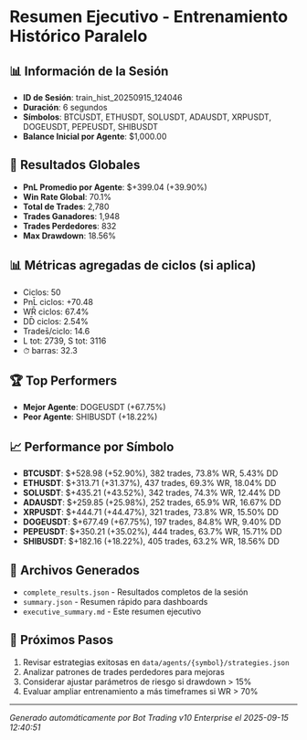 # Resumen Ejecutivo - Entrenamiento Histórico Paralelo

## 📊 Información de la Sesión
- **ID de Sesión**: train_hist_20250915_124046
- **Duración**: 6 segundos
- **Símbolos**: BTCUSDT, ETHUSDT, SOLUSDT, ADAUSDT, XRPUSDT, DOGEUSDT, PEPEUSDT, SHIBUSDT
- **Balance Inicial por Agente**: $1,000.00

## 🎯 Resultados Globales
- **PnL Promedio por Agente**: $+399.04 (+39.90%)
- **Win Rate Global**: 70.1%
- **Total de Trades**: 2,780
- **Trades Ganadores**: 1,948
- **Trades Perdedores**: 832
- **Max Drawdown**: 18.56%

## 📊 Métricas agregadas de ciclos (si aplica)
- Ciclos: 50
- PnL̄ ciclos: +70.48
- WR̄ ciclos: 67.4%
- DD̄ ciclos: 2.54%
- Trades̄/ciclo: 14.6
- L tot: 2739, S tot: 3116
- ⏱̄ barras: 32.3


## 🏆 Top Performers
- **Mejor Agente**: DOGEUSDT (+67.75%)
- **Peor Agente**: SHIBUSDT (+18.22%)

## 📈 Performance por Símbolo
- **BTCUSDT**: $+528.98 (+52.90%), 382 trades, 73.8% WR, 5.43% DD
- **ETHUSDT**: $+313.71 (+31.37%), 437 trades, 69.3% WR, 18.04% DD
- **SOLUSDT**: $+435.21 (+43.52%), 342 trades, 74.3% WR, 12.44% DD
- **ADAUSDT**: $+259.85 (+25.98%), 252 trades, 65.9% WR, 16.67% DD
- **XRPUSDT**: $+444.71 (+44.47%), 321 trades, 73.8% WR, 15.50% DD
- **DOGEUSDT**: $+677.49 (+67.75%), 197 trades, 84.8% WR, 9.40% DD
- **PEPEUSDT**: $+350.21 (+35.02%), 444 trades, 63.7% WR, 15.71% DD
- **SHIBUSDT**: $+182.16 (+18.22%), 405 trades, 63.2% WR, 18.56% DD

## 📁 Archivos Generados
- `complete_results.json` - Resultados completos de la sesión
- `summary.json` - Resumen rápido para dashboards
- `executive_summary.md` - Este resumen ejecutivo

## 🎯 Próximos Pasos
1. Revisar estrategias exitosas en `data/agents/{symbol}/strategies.json`
2. Analizar patrones de trades perdedores para mejoras
3. Considerar ajustar parámetros de riesgo si drawdown > 15%
4. Evaluar ampliar entrenamiento a más timeframes si WR > 70%

---
*Generado automáticamente por Bot Trading v10 Enterprise el 2025-09-15 12:40:51*
